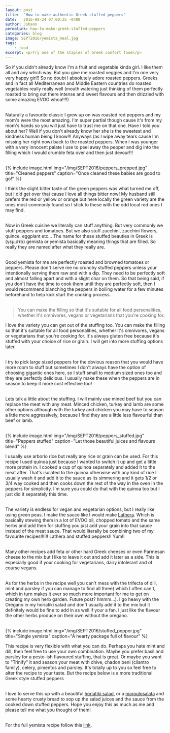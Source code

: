 ```yaml
---
layout: post
title:  "How to make authentic Greek stuffed peppers"
date:   2016-08-24 07:00:35 -0400
author: Johann
permalink: how-to-make-greek-stuffed-peppers
categories: blog
image: SEPT2016/yemista_meal.jpg
tags:
    - food
excerpt: <p>Try one of the staples of Greek comfort food</p>
---
```


So if you didn't already know I'm a fruit and vegetable kinda girl. I like them all and any which way. But you give me roasted veggies and I'm one very very happy girl!! So no doubt I absolutely adore roasted peppers. Greeks and in fact all Mediterranean and Middle Eastern countries do roasted vegetables really really well (mouth watering just thinking of them perfectly roasted to bring out there intense and sweet flavours and then drizzled with some amazing EVOO whoa!!!!)
<br><br>

Naturally a favourite classic I grew up on was roasted red peppers and my mom's were the most amazing.  I'm super partial though cause it's from my mom's hands so you will just have to trust me on that one. Have I told you about her? Well if you don't already know her she is the sweetest and kindness human being I know!!! Anyways (as I wipe away tears cause I'm missing her right now) back to the roasted peppers. When I was younger with a very innocent palate I use to peel away the pepper and dig into the filling which I would crumble feta over and then just devour!!!
<br><br>

{% include image.html
            img="/img/SEPT2016/peppers_prepped.jpg"
            title="Cleaned peppers"
            caption="Once cleaned these babies are good to go!" %}

I think the slight bitter taste of the green peppers was what turned me off, but I did get over that cause I love all things bitter now! My husband still prefers the red or yellow or orange but here locally the green variety are the ones most commonly found so I stick to these with the odd local red ones I may find.  
<br>

Now in Greek cuisine we literally can stuff anything. But very commonly we stuff peppers and tomatoes. But we also stuff zucchini, zucchini flowers, quince, eggplant etc... The name for these stuffed beauties in Greek is (γεμιστά) gemista or yemista basically meaning things that are filled. So really they are named after what they really are.
<br><br>

Good yemista for me are perfectly roasted and browned tomatoes or peppers. Please don't serve me no crunchy stuffed peppers unless your intentionally serving them raw and with a dip.  They need to be perfectly soft and almost falling apart and with a slight char on them. So that being said, if you don't have the time to cook them until they are perfectly soft, then I would recommend blanching the peppers in boiling water for a few minutes beforehand to help kick start the cooking process.  
<br>

> You can make the filling so that it's suitable for all food personalities, whether it's omnivores, vegans or vegetarians that you're cooking for.

I love the variety you can get out of the stuffing too. You can make the filling so that it's suitable for all food personalities, whether it's omnivores, vegans or vegetarians that you're cooking for.  It's always gluten free because it's stuffed with your choice of rice or grain.
I will get into more stuffing options later.
<br><br>

I try to pick large sized peppers for the obvious reason that you would have more room to stuff but sometimes I don't always have the option of choosing gigantic ones here, so I stuff small to medium sized ones too and they are perfectly delicious. I usually make these when the peppers are in season to keep it more cost effective too!
<br><br>

Lets talk a little about the stuffing. I will mainly use mined beef but you can replace the meat with any meat. Minced chicken, turkey and lamb are some other options although with the turkey and chicken you may have to season a little more aggressively, because I find they are a little less flavourful than beef or lamb.  
<br>

{% include image.html
            img="/img/SEPT2016/peppers_stuffed.jpg"
            title="Peppers stuffed"
            caption="Let those beautiful juices and flavours blend" %}

I usually use arborio rice but really any rice or grain can be used.  For this recipe I used quinoa just because I wanted to switch it up and get a little more protein in. I cooked a cup of quinoa separately and added it to the meat after.  That's isolated to the quinoa otherwise with any kind of rice I usually wash it and add it to the sauce as its simmering and it gets 1/2 or 3/4 way cooked and then cooks down the rest of the way in the oven in the peppers for simplicity. I'm sure you could do that with the quinoa too but I just did it separately this time.  
<br>

The variety is endless for vegan and vegetarian options, but I really like using green peas.  I make the sauce like I would make [Lathera](http://oliveandmango.com/lathera). Which is basically stewing them in a lot of EVOO oil, chopped tomato and the same herbs and add then for stuffing you just  add your grain into that sauce instead of the meat sauce.  That would literally be combining two of my favourite recipes!!!!!! Lathera and stuffed peppers!! Yum!!
<br><br>

Many other recipes add feta or other hard Greek cheeses or even Parmesan cheese to the mix but I like to leave it out and add it later as a side. This is  especially good if your cooking for vegetarians, dairy intolerant and of course vegans.
<br><br>

As for the herbs in the recipe well you can't mess with the trifecta of dill, mint and parsley if you can manage to find all three( which I often can't, which in turn makes it ever so much more important for me to get on creating my own herb garden. Future post? hmmm...).  I go heavy with the Oregano in my horiatiki salad and don't usually add it to the mix but it definitely would be fine to add in as well if your a fan. I just like the flavour the other herbs produce on their own without the oregano.
<br><br>

{% include image.html
            img="/img/SEPT2016/stuffed_pepper.jpg"
            title="Single yemista"
            caption="A hearty package full of flavour" %}

This recipe is very flexible with what you can do.  Perhaps you hate mint and dill, then feel free to use your own combination. Maybe you prefer basil and parsley for a pesto-ish flavoured stuffing, that is great.  Or maybe you want to "Trinify" it and season your meat with chive, chadon beni (cilantro family), celery, pimentos and parsley. It's totally up to you so feel free to alter the recipe to your taste. But the recipe below is a more traditional Greek style stuffed peppers
<br><br>

I love to serve this up with a beautiful [horiatiki salad](http://oliveandmango.com/village-salad), or a [maroulosalata](http://oliveandmango.com/maroulosalata) and some hearty crusty bread to sop up the salad juices and the sauce from the cooked down stuffed peppers. Hope you enjoy this as much as me and please tell me what you thought of them!
<br><br>

For the full yemista recipe follow this [link](http://oliveandmango.com/yemsita).
